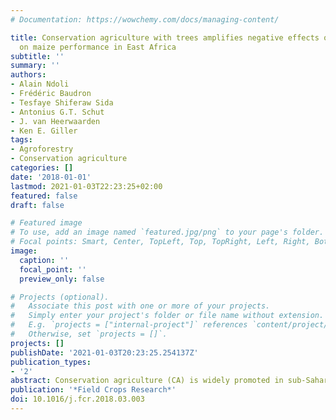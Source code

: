 ```yaml
---
# Documentation: https://wowchemy.com/docs/managing-content/

title: Conservation agriculture with trees amplifies negative effects of reduced tillage
  on maize performance in East Africa
subtitle: ''
summary: ''
authors:
- Alain Ndoli
- Frédéric Baudron
- Tesfaye Shiferaw Sida
- Antonius G.T. Schut
- J. van Heerwaarden
- Ken E. Giller
tags:
- Agroforestry
- Conservation agriculture
categories: []
date: '2018-01-01'
lastmod: 2021-01-03T22:23:25+02:00
featured: false
draft: false

# Featured image
# To use, add an image named `featured.jpg/png` to your page's folder.
# Focal points: Smart, Center, TopLeft, Top, TopRight, Left, Right, BottomLeft, Bottom, BottomRight.
image:
  caption: ''
  focal_point: ''
  preview_only: false

# Projects (optional).
#   Associate this post with one or more of your projects.
#   Simply enter your project's folder or file name without extension.
#   E.g. `projects = ["internal-project"]` references `content/project/deep-learning/index.md`.
#   Otherwise, set `projects = []`.
projects: []
publishDate: '2021-01-03T20:23:25.254137Z'
publication_types:
- '2'
abstract: Conservation agriculture (CA) is widely promoted in sub-Saharan Africa both in open fields and in agroforestry where the practice is known as 'conservation agriculture with trees' (CAWT). Although advantages and disadvantages of CA are well studied under sole cropping, less is known about its impact in agroforestry systems. The performance of open pollinated maize varieties under CA, CAWT, sole maize under conventional tillage (CT) and conventional tillage with trees (CTWT) was compared on-farm in equatorial savannah areas over four consecutive seasons in Rwanda and two seasons in Ethiopia. The tree species considered in the study were mature Grevillea robusta (A. Cunn.) and Senna spectabilis (DC.) in Rwanda and mature Acacia tortilis (Forssk.) in Ethiopia. Both CA and the presence of trees consistently reduced maize emergence, leaf area (LA), plant height, and maize yields. Crop emergence was significantly reduced under CAWT compared with CTWT. Maize emergence rates in CAWT and CTWT were respectively 46.9% and 70.1%, compared with 74.7% and 79.8% in sole maize under CA and CT. Grain yield in CAWT and CTWT were respectively 0.37 t dry matter (DM) ha-1 and 1.18 t DM ha-1as compared with 1.65 t DM ha-1 and 1.95 t DM ha-1 in CA and CT. We conclude that CAWT strongly reduces crop yield in the equatorial savannah of East Africa. CA is incompatible with agroforestry under the conditions of our study. There is an urgent need for rigorous research to revisit if, when and where CAWT can generate benefits for smallholder farmers. 
publication: '*Field Crops Research*'
doi: 10.1016/j.fcr.2018.03.003
---
```

